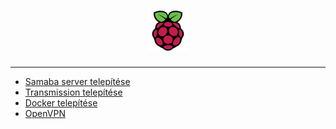 <h1 align="center">
<img src=".pictures/raspberry_pi_logo.png" width="64" alt="Raspberry PI logo"/>
</h1>

---

- [Samaba server telepítése](.contents/samba.md)
- [Transmission telepítése](.contents/transmission.md)
- [Docker telepítése](.contents/docker.md)
- [OpenVPN](.contents/vpn.md)
